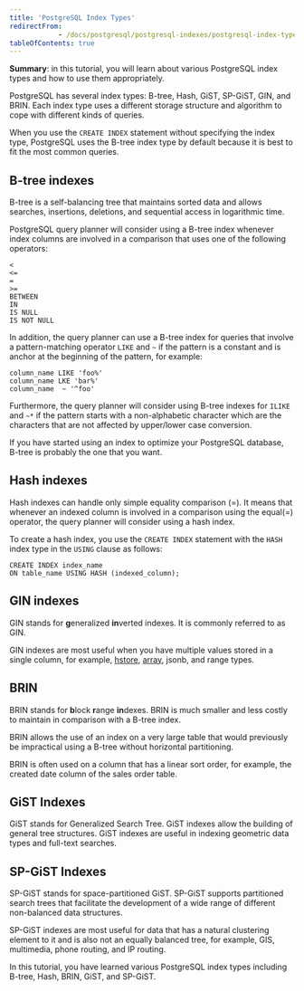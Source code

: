 ```yaml
---
title: 'PostgreSQL Index Types'
redirectFrom: 
            - /docs/postgresql/postgresql-indexes/postgresql-index-types/
tableOfContents: true
---
```


**Summary**: in this tutorial, you will learn about various PostgreSQL index types and how to use them appropriately.



PostgreSQL has several index types: B-tree, Hash, GiST, SP-GiST, GIN, and BRIN. Each index type uses a different storage structure and algorithm to cope with different kinds of queries.



When you use the `CREATE INDEX` statement without specifying the index type, PostgreSQL uses the B-tree index type by default because it is best to fit the most common queries.



## B-tree indexes



B-tree is a self-balancing tree that maintains sorted data and allows searches, insertions, deletions, and sequential access in logarithmic time.



PostgreSQL query planner will consider using a B-tree index whenever index columns are involved in a comparison that uses one of the following operators:



```
<
<=
=
>=
BETWEEN
IN
IS NULL
IS NOT NULL
```



In addition, the query planner can use a B-tree index for queries that involve a pattern-matching operator `LIKE` and `~` if the pattern is a constant and is anchor at the beginning of the pattern, for example:



```
column_name LIKE 'foo%'
column_name LKE 'bar%'
column_name  ~ '^foo'
```



Furthermore, the query planner will consider using B-tree indexes for `ILIKE` and `~*` if the pattern starts with a non-alphabetic character which are the characters that are not affected by upper/lower case conversion.



If you have started using an index to optimize your PostgreSQL database, B-tree is probably the one that you want.



## Hash indexes



Hash indexes can handle only simple equality comparison (=). It means that whenever an indexed column is involved in a comparison using the equal(=) operator, the query planner will consider using a hash index.



To create a hash index, you use the `CREATE INDEX` statement with the `HASH` index type in the `USING` clause as follows:



```
CREATE INDEX index_name
ON table_name USING HASH (indexed_column);
```



## GIN indexes



GIN stands for **g**eneralized **in**verted indexes. It is commonly referred to as GIN.



GIN indexes are most useful when you have multiple values stored in a single column, for example, [hstore](/docs/postgresql/postgresql-hstore/), [array](https://www.postgresqltutorial.com/postgresql-tutorial/postgresql-array), jsonb, and range types.



## BRIN



BRIN stands for **b**lock **r**ange **in**dexes. BRIN is much smaller and less costly to maintain in comparison with a B-tree index.



BRIN allows the use of an index on a very large table that would previously be impractical using a B-tree without horizontal partitioning.



BRIN is often used on a column that has a linear sort order, for example, the created date column of the sales order table.



## GiST Indexes



GiST stands for Generalized Search Tree. GiST indexes allow the building of general tree structures. GiST indexes are useful in indexing geometric data types and full-text searches.



## SP-GiST Indexes



SP-GiST stands for space-partitioned GiST. SP-GiST supports partitioned search trees that facilitate the development of a wide range of different non-balanced data structures.



SP-GiST indexes are most useful for data that has a natural clustering element to it and is also not an equally balanced tree, for example, GIS, multimedia, phone routing, and IP routing.



In this tutorial, you have learned various PostgreSQL index types including B-tree, Hash, BRIN, GiST, and SP-GiST.

